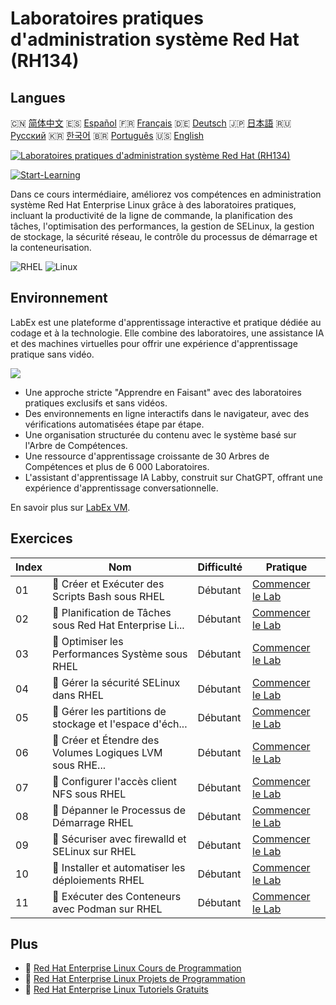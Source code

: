 # Laboratoires pratiques d'administration système Red Hat (RH134)

## Langues

🇨🇳 [简体中文](README_zh.md) 🇪🇸 [Español](README_es.md) 🇫🇷 [Français](README_fr.md) 🇩🇪 [Deutsch](README_de.md) 🇯🇵 [日本語](README_ja.md) 🇷🇺 [Русский](README_ru.md) 🇰🇷 [한국어](README_ko.md) 🇧🇷 [Português](README_pt.md) 🇺🇸 [English](README.md) 

[![Laboratoires pratiques d'administration système Red Hat (RH134)](https://cover-creator.labex.io/red-hat-system-administration-rh134-labs.png?lang=fr)](https://labex.io/fr/courses/red-hat-system-administration-rh134-labs)

[![Start-Learning](https://img.shields.io/badge/Start-Learning-whitesmoke?style=for-the-badge)](https://labex.io/fr/courses/red-hat-system-administration-rh134-labs)

Dans ce cours intermédiaire, améliorez vos compétences en administration système Red Hat Enterprise Linux grâce à des laboratoires pratiques, incluant la productivité de la ligne de commande, la planification des tâches, l'optimisation des performances, la gestion de SELinux, la gestion de stockage, la sécurité réseau, le contrôle du processus de démarrage et la conteneurisation.

![RHEL](https://img.shields.io/badge/RHEL-whitesmoke?style=for-the-badge&logo=rhel)
![Linux](https://img.shields.io/badge/Linux-whitesmoke?style=for-the-badge&logo=linux)


## Environnement

LabEx est une plateforme d'apprentissage interactive et pratique dédiée au codage et à la technologie. Elle combine des laboratoires, une assistance IA et des machines virtuelles pour offrir une expérience d'apprentissage pratique sans vidéo.

![](https://tutorial-screenshot.getvm.io/images/vm-1725247253.png)

- Une approche stricte "Apprendre en Faisant" avec des laboratoires pratiques exclusifs et sans vidéos.
- Des environnements en ligne interactifs dans le navigateur, avec des vérifications automatisées étape par étape.
- Une organisation structurée du contenu avec le système basé sur l'Arbre de Compétences.
- Une ressource d'apprentissage croissante de 30 Arbres de Compétences et plus de 6 000 Laboratoires.
- L'assistant d'apprentissage IA Labby, construit sur ChatGPT, offrant une expérience d'apprentissage conversationnelle.

En savoir plus sur [LabEx VM](https://support.labex.io/using-labex/virtual-machine).

## Exercices

|   Index | Nom                                                      | Difficulté   | Pratique                                                                                                                               |
|---------|----------------------------------------------------------|--------------|----------------------------------------------------------------------------------------------------------------------------------------|
|      01 | 📖 Créer et Exécuter des Scripts Bash sous RHEL          | Débutant     | <a target='_blank' href='https://labex.io/fr/tutorials/rhel-create-and-execute-bash-scripts-in-rhel-588877'>Commencer le Lab</a>       |
|      02 | 📖 Planification de Tâches sous Red Hat Enterprise Li... | Débutant     | <a target='_blank' href='https://labex.io/fr/tutorials/rhel-schedule-tasks-in-red-hat-enterprise-linux-588897'>Commencer le Lab</a>    |
|      03 | 📖 Optimiser les Performances Système sous RHEL          | Débutant     | <a target='_blank' href='https://labex.io/fr/labs/rhel-tune-system-performance-in-rhel-588907'>Commencer le Lab</a>                    |
|      04 | 📖 Gérer la sécurité SELinux dans RHEL                   | Débutant     | <a target='_blank' href='https://labex.io/fr/tutorials/rhel-manage-selinux-security-in-rhel-589233'>Commencer le Lab</a>               |
|      05 | 📖 Gérer les partitions de stockage et l'espace d'éch... | Débutant     | <a target='_blank' href='https://labex.io/fr/tutorials/rhel-manage-rhel-storage-partitions-and-swap-space-589241'>Commencer le Lab</a> |
|      06 | 📖 Créer et Étendre des Volumes Logiques LVM sous RHE... | Débutant     | <a target='_blank' href='https://labex.io/fr/tutorials/rhel-create-and-extend-lvm-logical-volumes-in-rhel-589245'>Commencer le Lab</a> |
|      07 | 📖 Configurer l'accès client NFS sous RHEL               | Débutant     | <a target='_blank' href='https://labex.io/fr/tutorials/rhel-configure-nfs-client-access-in-rhel-589252'>Commencer le Lab</a>           |
|      08 | 📖 Dépanner le Processus de Démarrage RHEL               | Débutant     | <a target='_blank' href='https://labex.io/fr/tutorials/rhel-troubleshoot-the-rhel-boot-process-589253'>Commencer le Lab</a>            |
|      09 | 📖 Sécuriser avec firewalld et SELinux sur RHEL          | Débutant     | <a target='_blank' href='https://labex.io/fr/tutorials/rhel-secure-with-firewalld-and-selinux-in-rhel-589259'>Commencer le Lab</a>     |
|      10 | 📖 Installer et automatiser les déploiements RHEL        | Débutant     | <a target='_blank' href='https://labex.io/fr/tutorials/rhel-install-and-automate-rhel-deployments-589257'>Commencer le Lab</a>         |
|      11 | 📖 Exécuter des Conteneurs avec Podman sur RHEL          | Débutant     | <a target='_blank' href='https://labex.io/fr/tutorials/rhel-run-containers-with-podman-on-rhel-589256'>Commencer le Lab</a>            |

## Plus

- 🔗 [Red Hat Enterprise Linux Cours de Programmation](https://github.com/labex-labs/awesome-programming-courses)
- 🔗 [Red Hat Enterprise Linux Projets de Programmation](https://github.com/labex-labs/awesome-programming-projects)
- 🔗 [Red Hat Enterprise Linux Tutoriels Gratuits](https://github.com/labex-labs/rhel-free-tutorials)

